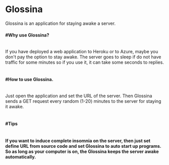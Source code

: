 # Glossina
Glossina is an application for staying awake a server.

<h4>#Why use Glossina?</h4><br>
If you have deployed a web application to Heroku or to Azure, maybe you don't pay the option to stay awake.
The server goes to sleep if do not have traffic for some minutes so if you use it, it can take some seconds to replies.
<br><br>
<h4>#How to use Glossina.</h4><br>
Just open the application and set the URL of the server.
Then Glossina sends a GET request every random (1-20) minutes to the server for staying it awake.
<br><br>
<h4>#Tips<h4><br>
If you want to induce complete insomnia on the server, then just set define URL from source code and set Glossina to auto start up programs.
So as long as your computer is on, the Glossina keeps the server awake automatically.
